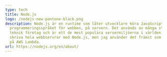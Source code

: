 ```yaml
---
type: tech
title: Node.js
logo: /nodejs-new-pantone-black.png
description: Node.js är en runtime som låter utvecklare köra JavaScript,
  programmeringsspråket för webben, på servern. Det används av många stora
  teknik företag och är ett de mest populära servermiljöerna i världen. Man kan
  skriva hela webbservrar med Node.js, men jag använder det främst som runtime
  på AWS Lambda.
url: https://nodejs.org/en/about/
---
```

